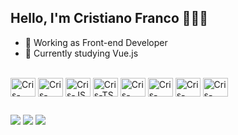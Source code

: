 ## Hello, I'm Cristiano Franco 👋👨‍💻

- 🔭 Working as Front-end Developer
- 🌱 Currently studying Vue.js


<div style="display: inline_block"><br>
  <img align="center" alt="Cris-HTML" height="30" width="40" src="https://cdn.jsdelivr.net/gh/devicons/devicon/icons/html5/html5-original.svg" />
  <img align="center" alt="Cris-CSS" height="30" width="40" src="https://cdn.jsdelivr.net/gh/devicons/devicon/icons/css3/css3-original.svg" />
  <img align="center" alt="Cris-JS" height="30" width="40" src="https://cdn.jsdelivr.net/gh/devicons/devicon/icons/javascript/javascript-original.svg" />
  <img align="center" alt="Cris-TS" height="30" width="40" src="https://cdn.jsdelivr.net/gh/devicons/devicon/icons/typescript/typescript-original.svg" />
  <img align="center" alt="Cris-React" height="30" width="40" src="https://cdn.jsdelivr.net/gh/devicons/devicon/icons/react/react-original.svg" />
  <img align="center" alt="Cris-NodeJS" height="30" width="40" src="https://cdn.jsdelivr.net/gh/devicons/devicon/icons/nodejs/nodejs-original.svg" />
  <img align="center" alt="Cris-Express" height="30" width="40" src="https://cdn.jsdelivr.net/gh/devicons/devicon/icons/express/express-original.svg" />
  <img align="center" alt="Cris-Next" height="30" width="40" src="https://cdn.jsdelivr.net/gh/devicons/devicon/icons/nextjs/nextjs-original.svg" />
</div>

##

<div>
  <a href="https://www.linkedin.com/in/cristiano-franco/" target="_blank"><img src="https://img.shields.io/badge/LinkedIn-0077B5?style=for-the-badge&logo=linkedin&logoColor=white" /></a>
  <a href="https://instagram.com/cristianofranco"><img src="https://img.shields.io/badge/Instagram-E4405F?style=for-the-badge&logo=instagram&logoColor=white" /></a>
  <a href="https://discordapp.com/users/302050872383242240"><img src="https://img.shields.io/badge/Discord-7289DA?style=for-the-badge&logo=discord&logoColor=white"</a>
</div>
